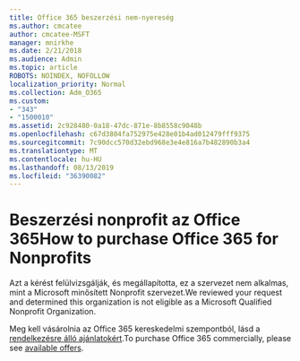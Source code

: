 ```yaml
---
title: Office 365 beszerzési nem-nyereség
ms.author: cmcatee
author: cmcatee-MSFT
manager: mnirkhe
ms.date: 2/21/2018
ms.audience: Admin
ms.topic: article
ROBOTS: NOINDEX, NOFOLLOW
localization_priority: Normal
ms.collection: Adm_O365
ms.custom:
- "343"
- "1500010"
ms.assetid: 2c928480-0a18-47dc-871e-8b8558c9048b
ms.openlocfilehash: c67d3804fa752975e428e01b4ad012479fff9375
ms.sourcegitcommit: 7c90dcc570d32ebd968e3e4e816a7b482890b3a4
ms.translationtype: MT
ms.contentlocale: hu-HU
ms.lasthandoff: 08/13/2019
ms.locfileid: "36390082"
---
```

# <a name="how-to-purchase-office-365-for-nonprofits"></a><span data-ttu-id="eae5b-102">Beszerzési nonprofit az Office 365</span><span class="sxs-lookup"><span data-stu-id="eae5b-102">How to purchase Office 365 for Nonprofits</span></span>

<span data-ttu-id="eae5b-103">Azt a kérést felülvizsgálják, és megállapította, ez a szervezet nem alkalmas, mint a Microsoft minősített Nonprofit szervezet.</span><span class="sxs-lookup"><span data-stu-id="eae5b-103">We reviewed your request and determined this organization is not eligible as a Microsoft Qualified Nonprofit Organization.</span></span>
  
<span data-ttu-id="eae5b-104">Meg kell vásárolnia az Office 365 kereskedelmi szempontból, lásd a [rendelkezésre álló ajánlatokért](https://portal.office.com/AdminPortal/Home).</span><span class="sxs-lookup"><span data-stu-id="eae5b-104">To purchase Office 365 commercially, please see [available offers](https://portal.office.com/AdminPortal/Home).</span></span>